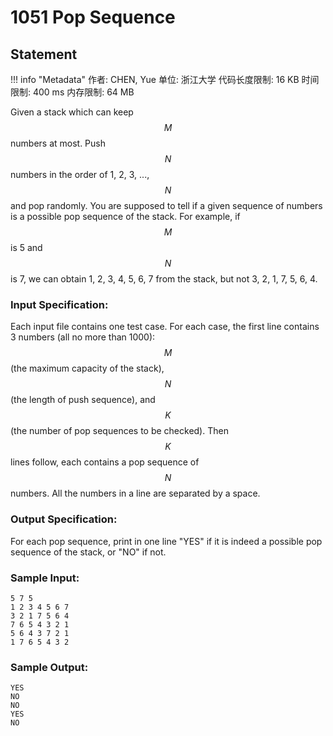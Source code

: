
# 1051 Pop Sequence

## Statement

!!! info "Metadata"
    作者: CHEN, Yue
    单位: 浙江大学
    代码长度限制: 16 KB
    时间限制: 400 ms
    内存限制: 64 MB

Given a stack which can keep $$M$$ numbers at most.  Push $$N$$ numbers in the order of 1, 2, 3, ..., $$N$$ and pop randomly.  You are supposed to tell if a given sequence of numbers is a possible pop sequence of the stack.  For example, if $$M$$ is 5 and $$N$$ is 7, we can obtain 1, 2, 3, 4, 5, 6, 7 from the stack, but not 3, 2, 1, 7, 5, 6, 4.

### Input Specification:

Each input file contains one test case.  For each case, the first line contains 3 numbers (all no more than 1000): $$M$$ (the maximum capacity of the stack), $$N$$ (the length of push sequence), and $$K$$ (the number of pop sequences to be checked).  Then $$K$$ lines follow, each contains a pop sequence of $$N$$ numbers.  All the numbers in a line are separated by a space.

### Output Specification:

For each pop sequence, print in one line "YES" if it is indeed a possible pop sequence of the stack, or "NO" if not.

### Sample Input:
```plaintext
5 7 5
1 2 3 4 5 6 7
3 2 1 7 5 6 4
7 6 5 4 3 2 1
5 6 4 3 7 2 1
1 7 6 5 4 3 2
```

### Sample Output:
```plaintext
YES
NO
NO
YES
NO
```

